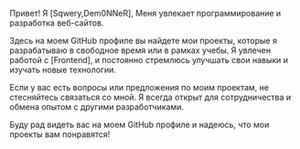 Привет! Я [Sqwery,Dem0NNeR], Меня увлекает программирование и разработка веб-сайтов.

Здесь на моем GitHub профиле вы найдете мои проекты, которые я разрабатываю в свободное время или в рамках учебы. Я увлечен работой с [Frontend], и постоянно стремлюсь улучшать свои навыки и изучать новые технологии.

Если у вас есть вопросы или предложения по моим проектам, не стесняйтесь связаться со мной. Я всегда открыт для сотрудничества и обмена опытом с другими разработчиками.

Буду рад видеть вас на моем GitHub профиле и надеюсь, что мои проекты вам понравятся!
